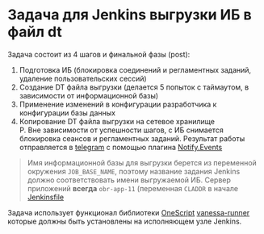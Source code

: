 # Задача для Jenkins выгрузки ИБ в файл dt

Задача состоит из 4 шагов и финальной фазы (post):

1. Подготовка ИБ (блокировка соединений и регламентных заданий, удаление пользовательских сессий)
2. Создание DT файла выгрузки (делается 5 попыток с таймаутом, в зависимости от информационной базы)
3. Применение изменений в конфигурации разработчика к конфигурации базы данных
4. Копирование DT файла выгрузки на сетевое хранилище  
P. Вне зависимости от успешности шагов, с ИБ снимается блокировка сеансов и регламентных заданий. Результат работы отправляется в [telegram](https://telegram.org/) с помощью плагина [Notify.Events](https://plugins.jenkins.io/notify-events)

> Имя информационной базы для выгрузки берется из переменной окружения `JOB_BASE_NAME`, поэтому название задания 
Jenkins должно соответствовать имени выгружаемой ИБ. Сервер приложений __всегда__ `obr-app-11` (переменная 
`CLADDR` в начале [Jenkinsfile](https://github.com/vsuh/DUMB_IB/blob/acef3f81ce209c29bab2787f09e4a460d516ae6f/src/Jenkinsfile#L9)

Задача использует функционал библиотеки [OneScript](https://oscript.io) [vanessa-runner](https://github.com/vanessa-opensource/vanessa-runner) которые должны быть установлены на исполняющем узле Jenkins.

